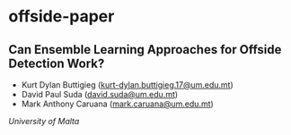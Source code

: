 # offside-paper

## **Can Ensemble Learning Approaches for Offside Detection Work?**

- Kurt Dylan Buttigieg (kurt-dylan.buttigieg.17@um.edu.mt)
- David Paul Suda (david.suda@um.edu.mt)
- Mark Anthony Caruana (mark.caruana@um.edu.mt)

*University of Malta*
